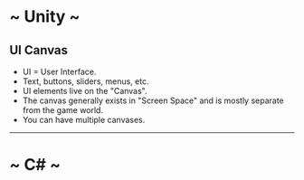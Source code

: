 # ~ Unity ~
## UI Canvas
* UI = User Interface.
* Text, buttons, sliders, menus, etc.
* UI elements live on the "Canvas".
* The canvas generally exists in "Screen Space" and is mostly separate from the game world.
* You can have multiple canvases.
***
# ~ C# ~ 